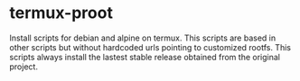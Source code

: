 # termux-proot

Install scripts for debian and alpine on termux. This scripts are based in other
scripts but without hardcoded urls pointing to customized rootfs. This scripts
always install the lastest stable release obtained from the original project.

